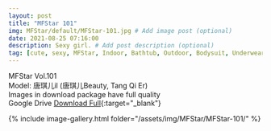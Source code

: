 ```yaml
---
layout: post
title: "MFStar 101"
img: MFStar/default/MFStar-101.jpg # Add image post (optional)
date: 2021-08-25 07:16:00
description: Sexy girl. # Add post description (optional)
tag: [cute, sexy, MFStar, Indoor, Bathtub, Outdoor, Bodysuit, Underwear, Cosplay, Big Tits, Tattoo, CHINAGIRLS]
---
```

MFStar Vol.101  
Model: 唐琪儿il (唐琪儿Beauty, Tang Qi Er)    
Images in download package have full quality                    
Google Drive [Download Full](https://ouo.io/aNu4uf){:target="_blank"}

{% include image-gallery.html folder="/assets/img/MFStar/MFStar-101/" %}
